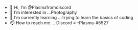 - 👋 Hi, I’m @Plasmafromdiscord
- 👀 I’m interested in ...Photography 
- 🌱 I’m currently learning ...Trying to learn the basics of coding
- 📫 How to reach me ... Discord = -Plasma-#5527
<!---
Plasmafromdiscord/Plasmafromdiscord is a ✨ special ✨ repository because its `README.md` (this file) appears on your GitHub profile.
You can click the Preview link to take a look at your changes.
--->
